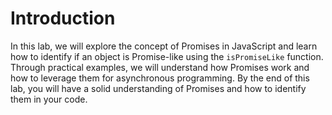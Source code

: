 # Introduction

In this lab, we will explore the concept of Promises in JavaScript and learn how to identify if an object is Promise-like using the `isPromiseLike` function. Through practical examples, we will understand how Promises work and how to leverage them for asynchronous programming. By the end of this lab, you will have a solid understanding of Promises and how to identify them in your code.
